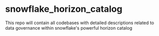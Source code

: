 # snowflake_horizon_catalog
This repo will contain all codebases with detailed descriptions related to data governance within snowflake's powerful horizon catalog
